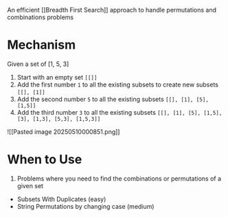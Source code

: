 An efficient [[Breadth First Search]] approach to handle permutations and combinations problems
# Mechanism

Given a set of [1, 5, 3]

1. Start with an empty set `[[]]`
2. Add the first number `1` to all the existing subsets to create new subsets `[[], [1]]`
3. Add the second number `5` to all the existing subsets `[[], [1], [5], [1,5]]`
4. Add the third number `3` to all the existing subsets `[[], [1], [5], [1,5], [3], [1,3], [5,3], [1,5,3]]`

![[Pasted image 20250510000851.png]]

# When to Use

1. Problems where you need to find the combinations or permutations of a given set

- Subsets With Duplicates (easy)
- String Permutations by changing case (medium)